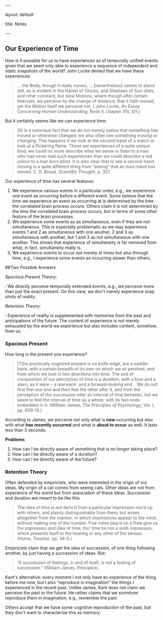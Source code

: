 \---

layout: default

title: Notes

\---



## Our Experience of Time

How is it possible for us to have experiences as of temporally unified events given that we seem only able to experience a sequence of independent and static snapshots of the world? John Locke denied that we have these experiences: 

> … the Body, though it really moves, … [nevertheless] seems to stand still, as is evident in the Hands of Clocks, and Shadows of Sun-dials, and other constant, but slow Motions, where though after certain Intervals, we perceive by the change of distance, that it hath moved, yet the Motion itself we perceive not. ( John Locke, *An Essay Concerning Human Understanding*, Book II, chapter XIV, §11.)



But it certainly seems like we can experience time: 

>  [I]t is a notorious fact that we do not merely notice that something *has* moved or otherwise changed; we also often see something *moving* or *changing*. This happens if we look at the second-hand of a watch or look at a flickering flame. These are experiences of a quite unique kind; we could no more describe what we sense in them to a man who had never had such experiences than we could describe a red colour to a man born blind. It is also clear that to see a second-hand *moving* is a quite different thing from “seeing” that an hour-hand *has* moved.  C. D. Broad, *Scientific Thought*, p. 351.





Our experience of time has several features: 

1. We experience various events in a particular order, e.g., we experience one event as occurring before a different event. Some believe that the time we experience an event as occurring at is determined by the time the correlated brain process occurs. Others claim it is not determined by the time the correlated brain process occurs, but in terms of some other feature of the brain processes. 
2. We experience some events as as simultaneous, even if they are not simultaneous. This is especially problematic as we may experience events 1 and 2 as simultaneous with one another, 2 and 3 as simultaneous with another, but 1 and 3 as not simultaneous with one another. This shows that experience of simultaneity is far removed from what, in fact, simultaneity really is. 
3. We experience events to occur not merely at times but also through time, e.g., I experience some events as occurring slower than others.  



##Two Possible Answers



*Specious Present Theory*: 

: We directly perceive temporally extended events, e.g., we perceive more than just the exact present. On this view, we don't merely experience snap shots of reality. 



*Retention Theory*: 

: Experience of reality is supplemented with memories from the past and anticipations of the future. The content of experience is not merely exhausted by the world we experience but also includes content, somehow, from us. 



### Spacious Present



How long is the present you experience? 



>  [T]he practically cognized present is no knife-edge, but a saddle-back, with a certain breadth of its own on which we sit perched, and from which we look in two directions into time. The unit of composition of our perception of time is a *duration*, with a bow and a stern, as it were – a rearward- and a forward-looking end... We do not first feel one end and then feel the other after it, and from the perception of the succession infer an interval of time between, but we seem to feel the interval of time as a whole, with its two ends embedded in it. (William James, *The Principles of Psychology*, Vol. I, pp. 609-10.)



According to James, we perceive not only what is **now** occurring but also with what **has recently occurred** and what is **about to occur** as well. It lasts less than 3 seconds. 



**Problems**

1. How can I be directly aware of something that is no longer taking place?
2. How can I be directly aware of a duration?
3. How can I be directly aware of the future?



### Retention Theory



Often defended by empiricists, who were interested in the origin of our ideas. My origin of a cat comes from seeing cats. Other ideas are not from experience of the world but from association of these ideas. Succession and duration are meant to be like this. 

> The idea of time is not deriv’d from a particular impression mix’d up with others, and plainly distinguishable from them; but arises altogether from the manner, in which impressions appear to the mind, without making one of the number. Five notes play’d on a flute give us the impression and idea of time; tho’ time be not a sixth impression, which presents itself to the hearing or any other of the senses. (Hume, *Treatise*, pp. 34-5.)



Empiricists claim that we get the idea of succession, of one thing following another, by just having a succession of ideas. But: 

> “A succession of feelings, in and of itself, is not a feeling of succession.” (William James, *Principles*)



Kant's alternative: every moment I not only have an experience of the thing before me now, but I also “reproduce in imagination” the things I experienced in the recent past. Unlike James, Kant does not claim we perceive the past or the future. He rather claims that we somehow reproduce them in imagination, e.g., remember the past. 



Others accept that we have some cognitive reproduction of the past, but they don't want to characterize this as memory. 

